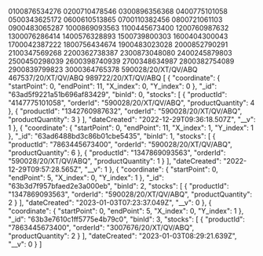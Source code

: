 0100876534276
0200710478546
0300896356368
0400775101058
0500343625172
0600610513865
0700110382456
0800721061103
0900483065287
1000869093563
1100445673400
1200760987632
1300076286414
1400576328893
1500739800303
1600404300043
1700042387222
1800756434674
1900483023028
2000852790291
2100347569268
2200362738387
2300873048080
2400245879803
2500450298039
2600398740939
2700348634987
2800382754089
2900839799823
3000364765378
590028/20/XT/QV/ABQ
467537/20/XT/QV/ABQ
989722/20/XT/QV/ABQ
[
    {
        "coordinate": {
            "startPoint": 0,
            "endPoint": 11,
            "X_index": 0,
            "Y_index": 0
        },
        "_id": "63ad5f9221a51b696af83429",
        "binId": 0,
        "stocks": [
            {
                "productId": "4147775101058",
                "orderId": "590028/20/XT/QV/ABQ",
                "productQuantity": 4
            },
            {
                "productId": "1342760987632",
                "orderId": "590028/20/XT/QV/ABQ",
                "productQuantity": 3
            }
        ],
        "dateCreated": "2022-12-29T09:36:18.507Z",
        "__v": 1
    },
    {
        "coordinate": {
            "startPoint": 0,
            "endPoint": 11,
            "X_index": 1,
            "Y_index": 1
        },
        "_id": "63ad6488bd3c86b01cbe5435",
        "binId": 1,
        "stocks": [
            {
                "productId": "7863445673400",
                "orderId": "590028/20/XT/QV/ABQ",
                "productQuantity": 6
            },
            {
                "productId": "1347869093563",
                "orderId": "590028/20/XT/QV/ABQ",
                "productQuantity": 1
            }
        ],
        "dateCreated": "2022-12-29T09:57:28.565Z",
        "__v": 1
    },
    {
        "coordinate": {
            "startPoint": 0,
            "endPoint": 5,
            "X_index": 0,
            "Y_index": 1
        },
        "_id": "63b3d7f957bfaed2e3a000eb",
        "binId": 2,
        "stocks": [
            {
                "productId": "1347869093563",
                "orderId": "590028/20/XT/QV/ABQ",
                "productQuantity": 2
            }
        ],
        "dateCreated": "2023-01-03T07:23:37.049Z",
        "__v": 0
    },
    {
        "coordinate": {
            "startPoint": 0,
            "endPoint": 5,
            "X_index": 0,
            "Y_index": 1
        },
        "_id": "63b3e7610c1ff5775e4b79c0",
        "binId": 3,
        "stocks": [
            {
                "productId": "7863445673400",
                "orderId": "3007676/20/XT/QV/ABQ",
                "productQuantity": 2
            }
        ],
        "dateCreated": "2023-01-03T08:29:21.639Z",
        "__v": 0
    }
]